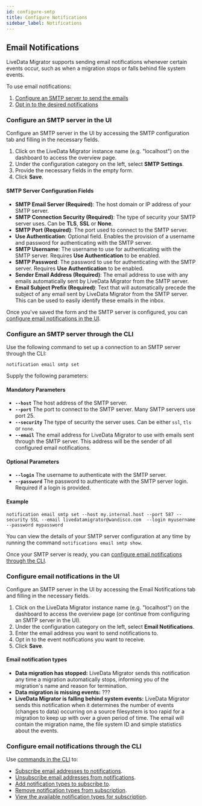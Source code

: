 ```yaml
---
id: configure-smtp
title: Configure Notifications
sidebar_label: Notifications
---
```


## Email Notifications

LiveData Migrator supports sending email notifications whenever certain events occur, such as when a migration stops or falls behind file system events.

To use email notifications:

1. [Configure an SMTP server to send the emails](#configure-an-smtp-server)
1. [Opt in to the desired notifications](#opt-in-to-email-notifications)

### Configure an SMTP server in the UI

Configure an SMTP server in the UI by accessing the SMTP configuration tab and filling in the necessary fields.

1. Click on the LiveData Migrator instance name (e.g. "localhost") on the dashboard to access the overview page.
1. Under the configuration category on the left, select **SMTP Settings**.
1. Provide the necessary fields in the empty form.
1. Click **Save**.

#### SMTP Server Configuration Fields

* **SMTP Email Server (Required)**: The host domain or IP address of your SMTP server.
* **SMTP Connection Security (Required)**: The type of security your SMTP server uses. Can be **TLS**, **SSL** or **None**.
* **SMTP Port (Required)**: The port used to connect to the SMTP server.
* **Use Authentication**: Optional field. Enables the provision of a username and password for authenticating with the SMTP server.
* **SMTP Username**: The username to use for authenticating with the SMTP server. Requires **Use Authentication** to be enabled.
* **SMTP Password**: The password to use for authenticating with the SMTP server. Requires **Use Authentication** to be enabled.
* **Sender Email Address (Required)**: The email address to use with any emails automatically sent by LiveData Migrator from the SMTP server.
* **Email Subject Prefix (Required)**: Text that will automatically precede the subject of any email sent by LiveData Migrator from the SMTP server. This can be used to easily identify these emails in the inbox.

Once you've saved the form and the SMTP server is configured, you can [configure email notifications in the UI](#configure-email-notifications-in-the-ui).

### Configure an SMTP server through the CLI

Use the following command to set up a connection to an SMTP server through the CLI:

```
notification email smtp set
```

Supply the following parameters:

#### Mandatory Parameters

* **`--host`** The host address of the SMTP server.
* **`--port`** The port to connect to the SMTP server. Many SMTP servers use port 25.
* **`--security`** The type of security the server uses. Can be either `ssl`, `tls` or `none`.
* **`--email`** The email address for LiveData Migrator to use with emails sent through the SMTP server. This address will be the sender of all configured email notifications.

#### Optional Parameters

* **`--login`** The username to authenticate with the SMTP server.
* **`--password`** The password to authenticate with the SMTP server login. Required if a login is provided.

#### Example

```text
notification email smtp set --host my.internal.host --port 587 --security SSL --email livedatamigrator@wandisco.com  --login myusername --password mypassword
```

You can view the details of your SMTP server configuration at any time by running the command `notifications email smtp show`.

Once your SMTP server is ready, you can [configure email notifications through the CLI](#configure-email-notifications-through-the-cli).

### Configure email notifications in the UI

Configure an SMTP server in the UI by accessing the Email Notifications tab and filling in the necessary fields.

1. Click on the LiveData Migrator instance name (e.g. "localhost") on the dashboard to access the overview page (or continue from configuring an SMTP server in the UI).
1. Under the configuration category on the left, select **Email Notifications**.
1. Enter the email address you want to send notifications to.
1. Opt in to the event notifications you want to receive.
1. Click **Save**.

#### Email notification types

* **Data migration has stopped:** LiveData Migrator sends this notification any time a migration automatically stops, informing you of the migration's name and reason for termination.
* **Data migration is missing events:** ???
* **LiveData Migrator is falling behind system events:** LiveData Migrator sends this notification when it determines the number of events (changes to data) occurring on a source filesystem is too rapid for a migration to keep up with over a given period of time. The email will contain the migration name, the file system ID and simple statistics about the events.  

### Configure email notifications through the CLI

Use [commands in the CLI](./command-reference.md#notification-commands) to:

* [Subscribe email addresses to notifications](./command-reference.md#notification-email-addresses-add).
* [Unsubscribe email addresses from notifications](./command-reference.md#notification-email-addresses-remove).
* [Add notification types to subscribe to](./command-reference.md#notification-email-types-add).
* [Remove notification types from subscription](./command-reference.md#notification-email-types-remove).
* [View the available notification types for subscription](./command-reference.md#notification-email-types-show).
